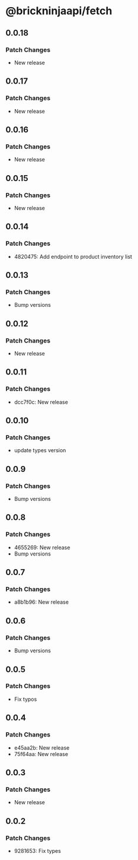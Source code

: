 # @brickninjaapi/fetch

## 0.0.18

### Patch Changes

- New release

## 0.0.17

### Patch Changes

- New release

## 0.0.16

### Patch Changes

- New release

## 0.0.15

### Patch Changes

- New release

## 0.0.14

### Patch Changes

- 4820475: Add endpoint to product inventory list

## 0.0.13

### Patch Changes

- Bump versions

## 0.0.12

### Patch Changes

- New release

## 0.0.11

### Patch Changes

- dcc7f0c: New release

## 0.0.10

### Patch Changes

- update types version

## 0.0.9

### Patch Changes

- Bump versions

## 0.0.8

### Patch Changes

- 4655269: New release
- Bump versions

## 0.0.7

### Patch Changes

- a8b1b96: New release

## 0.0.6

### Patch Changes

- Bump versions

## 0.0.5

### Patch Changes

- Fix typos

## 0.0.4

### Patch Changes

- e45aa2b: New release
- 75f64aa: New release

## 0.0.3

### Patch Changes

- New release

## 0.0.2

### Patch Changes

- 9281653: Fix types
